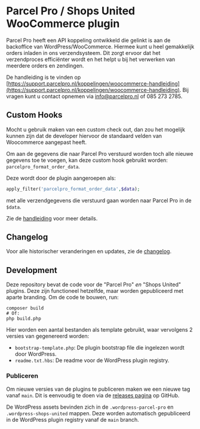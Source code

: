 # Parcel Pro / Shops United WooCommerce plugin

Parcel Pro heeft een API koppeling ontwikkeld die gelinkt is aan de backoffice van WordPress/WooCommerce.
Hiermee kunt u heel gemakkelijk orders inladen in ons verzendsysteem.
Dit zorgt ervoor dat het verzendproces efficiënter wordt en het helpt u bij het verwerken van meerdere orders en zendingen.

De handleiding is te vinden op [https://support.parcelpro.nl/koppelingen/woocommerce-handleiding](https://support.parcelpro.nl/koppelingen/woocommerce-handleiding).
Bij vragen kunt u contact opnemen via [info@parcelpro.nl](mailto:info@parcelpro.nl) of 085 273 2785.

## Custom Hooks

Mocht u gebruik maken van een custom check out, dan zou het mogelijk kunnen zijn dat de developer hiervoor de standaard velden van Woocommerce aangepast heeft.

Om aan de gegevens die naar Parcel Pro verstuurd worden toch alle nieuwe gegevens toe te voegen, kan deze custom hook gebruikt worden: `parcelpro_format_order_data`.

Deze wordt door de plugin aangeroepen als:

```php
apply_filter('parcelpro_format_order_data',$data);
```

met alle verzendgegevens die verstuurd gaan worden naar Parcel Pro in de `$data`.

Zie de [handleiding](https://support.parcelpro.nl/koppelingen/woocommerce-handleiding) voor meer details.

## Changelog

Voor alle historischer veranderingen en updates, zie de [changelog](changelog.md).

## Development

Deze repository bevat de code voor de "Parcel Pro" _en_ "Shops United" plugins.
Deze zijn functioneel hetzelfde, maar worden gepubliceerd met aparte branding.
Om de code te bouwen, run:

```shell
composer build
# Of:
php build.php
```

Hier worden een aantal bestanden als template gebruikt, waar vervolgens 2 versies van gegenereerd worden:

- `bootstrap-template.php`: De plugin bootstrap file die ingelezen wordt door WordPress.
- `readme.txt.hbs`: De readme voor de WordPress plugin registry.

### Publiceren

Om nieuwe versies van de plugins te publiceren maken we een nieuwe tag vanaf `main`.
Dit is eenvoudig te doen via de [releases pagina](https://github.com/parcel-pro-nl/woocommerce-plugin/releases) op GitHub.

De WordPress assets bevinden zich in de `.wordpress-parcel-pro` en `.wordpress-shops-united` mappen.
Deze worden automatisch gepubliceerd in de WordPress plugin registry vanaf de `main` branch.
